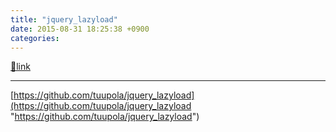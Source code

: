 ```yaml
---
title: "jquery_lazyload"
date: 2015-08-31 18:25:38 +0900
categories: 
---
```

[🔗link](http://www.mins01.com/mh/tech/read/966)
***


[https://github.com/tuupola/jquery_lazyload](https://github.com/tuupola/jquery_lazyload "https://github.com/tuupola/jquery_lazyload")
